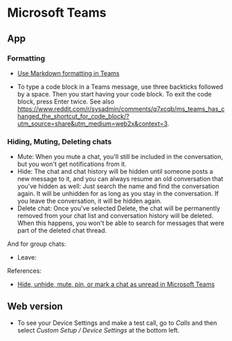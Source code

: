 # Microsoft Teams

## App

### Formatting

* [Use Markdown formatting in Teams](https://support.microsoft.com/en-us/office/use-markdown-formatting-in-teams-4d10bd65-55e2-4b2d-a1f3-2bebdcd2c772)

* To type a code block in a Teams message, use three backticks followed by a space.  Then you start having your code block.  To exit the code block, press Enter twice.  See also <https://www.reddit.com/r/sysadmin/comments/q7xcqb/ms_teams_has_changed_the_shortcut_for_code_block/?utm_source=share&utm_medium=web2x&context=3>.

### Hiding, Muting, Deleting chats

* Mute: When you mute a chat, you'll still be included in the conversation, but you won't get notifications from it.
* Hide: The chat and chat history will be hidden until someone posts a new message to it, and you can always resume an old conversation that you've hidden as well: Just search the name and find the conversation again.  It will be unhidden for as long as you stay in the conversation.  If you leave the conversation, it will be hidden again.
* Delete chat: Once you've selected Delete, the chat will be permanently removed from your chat list and conversation history will be deleted. When this happens, you won't be able to search for messages that were part of the deleted chat thread.

And for group chats:

* Leave:

References:

* [Hide, unhide, mute, pin, or mark a chat as unread in Microsoft Teams](https://support.microsoft.com/en-au/office/hide-unhide-mute-or-pin-a-chat-in-microsoft-teams-9aee02ef-713d-495b-8a73-9762d8e4b066)

## Web version

* To see your Device Settings and make a test call, go to *Calls* and then select *Custom Setup / Device Settings* at the bottom left.
